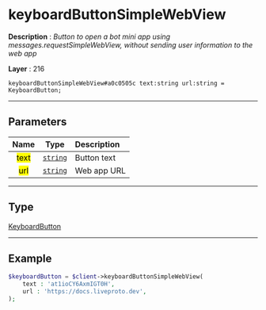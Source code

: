 # keyboardButtonSimpleWebView

**Description** : *Button to open a bot mini app using messages\.requestSimpleWebView, without sending user information to the web app*

**Layer** : 216

```tl
keyboardButtonSimpleWebView#a0c0505c text:string url:string = KeyboardButton;
```

---

## Parameters

| Name | Type | Description |
| :---: | :---: | :--- |
| <mark>text</mark> | [`string`](type/string) | Button text |
| <mark>url</mark> | [`string`](type/string) | Web app URL |

---

## Type

[KeyboardButton](type/KeyboardButton)

---

## Example

```php
$keyboardButton = $client->keyboardButtonSimpleWebView(
	text : 'at1ioCY6AxmIGT0H',
	url : 'https://docs.liveproto.dev',
);
```
